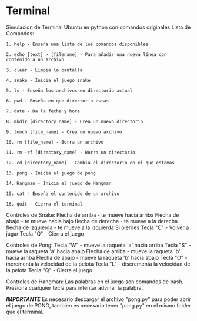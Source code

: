 # Terminal
Simulacion de Terminal Ubuntu en python con comandos originales
Lista de Comandos:
    
    1. help - Enseña una lista de los comandos disponibles
    
    2. echo [text] > [filename] - Para añadir una nueva línea con contenido a un archivo 
    
    3. clear - Limpia la pantalla
    
    4. snake - Inicia el juego snake
    
    5. ls - Enseña los archivos en directorio actual
    
    6. pwd - Enseña en que directorio estas
    
    7. date - Da la fecha y hora
    
    8. mkdir [directory_name] - Crea un nuevo directorio
    
    9. touch [file_name] - Crea un nuevo archivo
    
    10. rm [file_name] - Borra un archivo
    
    11. rm -rf [directory_name] - Borra un directorio
    
    12. cd [directory_name] - Cambia el directorio en el que estamos
    
    13. pong - Inicia el juego de pong
    
    14. Hangman - Inicia el juego de Hangman
    
    15. cat - Enseña el contenido de un archivo
    
    16. quit - Cierra el terminal

Controles de Snake:
    Flecha de arriba - te mueve hacia arriba
    Flecha de abajo - te mueve hacia bajo
    flecha de derecha - te mueve a la derecha
    flecha de izquierda - te mueve a la izquierda
      Si pierdes
        Tecla "C" - Volver a jugar
        Tecla "Q" - Cierra el juego

Controles de Pong:
  Tecla "W" - mueve la raqueta 'a' hacia arriba
  Tecla "S" - mueve la raqueta 'a' hacia abajo
  Flecha de arriba - mueve la raqueta 'b' hacia arriba
  Flecha de abajo - mueve la raqueta 'b' hacia abajo
  Tecla "O" - incrementa la velocidad de  la pelota
  Tecla "L" - discrementa la velocidad de la pelota
  Tecla "Q" - Cierra el juego

Controles de Hangman:
  Las palabras en el juego son comandos de bash.
  Presiona cualquier tecla para intentar advinar la palabra.

*************IMPORTANTE*************
Es necesario descargar el archivo "pong.py" para poder abrir el juego de PONG, tambien es necesario tener "pong.py" en el mismo folder que el terminal.
